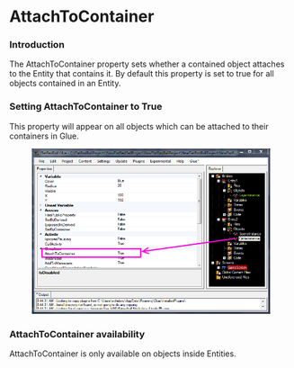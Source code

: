 # AttachToContainer

### Introduction

The AttachToContainer property sets whether a contained object attaches to the Entity that contains it. By default this property is set to true for all objects contained in an Entity.

### Setting AttachToContainer to True

This property will appear on all objects which can be attached to their containers in Glue.

<figure><img src="../../.gitbook/assets/migrated_media-AttachToContainer.PNG" alt=""><figcaption></figcaption></figure>

### AttachToContainer availability

AttachToContainer is only available on objects inside Entities.
